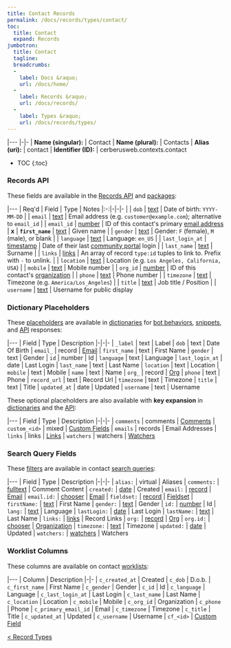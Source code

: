 ```yaml
---
title: Contact Records
permalink: /docs/records/types/contact/
toc:
  title: Contact
  expand: Records
jumbotron:
  title: Contact
  tagline: 
  breadcrumbs:
  -
    label: Docs &raquo;
    url: /docs/home/
  -
    label: Records &raquo;
    url: /docs/records/
  -
    label: Types &raquo;
    url: /docs/records/types/
---
```


|---
|-|-
| **Name (singular):** | Contact
| **Name (plural):** | Contacts
| **Alias (uri):** | contact
| **Identifier (ID):** | cerberusweb.contexts.contact

* TOC
{:toc}

### Records API

These fields are available in the [Records API](/docs/api/endpoints/records/) and [packages](/docs/packages/):

|---
| Req'd | Field | Type | Notes
|:-:|-|-|-
|   | `dob` | [text](/docs/records/fields/types/text/) | Date of birth: `YYYY-MM-DD` 
|   | `email` | [text](/docs/records/fields/types/text/) | Email address (e.g. `customer@example.com`); alternative to `email_id` 
|   | `email_id` | [number](/docs/records/fields/types/number/) | ID of this contact's primary [email address](/docs/records/types/address/) 
| **x** | **`first_name`** | [text](/docs/records/fields/types/text/) | Given name 
|   | `gender` | [text](/docs/records/fields/types/text/) | Gender: `F` (female), `M` (male), or blank 
|   | `language` | [text](/docs/records/fields/types/text/) | Language: `en_US` 
|   | `last_login_at` | [timestamp](/docs/records/fields/types/timestamp/) | Date of their last [community portal](/docs/portals/) login 
|   | `last_name` | [text](/docs/records/fields/types/text/) | Surname 
|   | `links` | [links](/docs/records/fields/types/links/) | An array of record `type:id` tuples to link to. Prefix with `-` to unlink. 
|   | `location` | [text](/docs/records/fields/types/text/) | Location (e.g. `Los Angeles, California, USA`) 
|   | `mobile` | [text](/docs/records/fields/types/text/) | Mobile number 
|   | `org_id` | [number](/docs/records/fields/types/number/) | ID of this contact's [organization](/docs/records/types/org/) 
|   | `phone` | [text](/docs/records/fields/types/text/) | Phone number 
|   | `timezone` | [text](/docs/records/fields/types/text/) | Timezone (e.g. `America/Los_Angeles`) 
|   | `title` | [text](/docs/records/fields/types/text/) | Job title / Position 
|   | `username` | [text](/docs/records/fields/types/text/) | Username for public display 

### Dictionary Placeholders

These [placeholders](/docs/bots/scripting/placeholders/) are available in [dictionaries](/docs/bots/behaviors/dictionaries/) for [bot behaviors](/docs/bots/behaviors/), [snippets](/docs/snippets/), and [API](/docs/api/) responses:

|---
| Field | Type | Description
|-|-|-
| `_label` | text | Label
| `dob` | text | Date Of Birth
| `email_` | record | [Email](/docs/records/types/address/)
| `first_name` | text | First Name
| `gender` | text | Gender
| `id` | number | Id
| `language` | text | Language
| `last_login_at` | date | Last Login
| `last_name` | text | Last Name
| `location` | text | Location
| `mobile` | text | Mobile
| `name` | text | Name
| `org_` | record | [Org](/docs/records/types/org/)
| `phone` | text | Phone
| `record_url` | text | Record Url
| `timezone` | text | Timezone
| `title` | text | Title
| `updated_at` | date | Updated
| `username` | text | Username

These optional placeholders are also available with **key expansion** in [dictionaries](/docs/bots/behaviors/dictionaries/key-expansion/) and the [API](/docs/api/responses/#expanding-keys-in-api-requests):

|---
| Field | Type | Description
|-|-|-
| `comments` | comments | [Comments](/docs/bots/behaviors/dictionaries/key-expansion/#comments)
| `custom_<id>` | mixed | [Custom Fields](/docs/bots/behaviors/dictionaries/key-expansion/#custom-fields)
| `emails` | records | Email Addresses
| `links` | links | [Links](/docs/bots/behaviors/dictionaries/key-expansion/#links)
| `watchers` | watchers | [Watchers](/docs/bots/behaviors/dictionaries/key-expansion/#watchers)
	
### Search Query Fields

These [filters](/docs/search/filters/) are available in contact [search queries](/docs/search/):

|---
| Field | Type | Description
|-|-|-
| `alias:` | virtual | Aliases
| `comments:` | [fulltext](/docs/search/filters/fulltext/) | Comment Content
| `created:` | [date](/docs/search/filters/dates/) | Created
| `email:` | [record](/docs/search/deep-search/) | [Email](/docs/records/types/address/)
| `email.id:` | [chooser](/docs/search/filters/choosers/) | [Email](/docs/records/types/address/)
| `fieldset:` | [record](/docs/search/deep-search/) | [Fieldset](/docs/records/types/custom_fieldset/)
| `firstName:` | [text](/docs/search/filters/text/) | First Name
| `gender:` | [text](/docs/search/filters/text/) | Gender
| `id:` | [number](/docs/search/filters/numbers/) | Id
| `lang:` | [text](/docs/search/filters/text/) | Language
| `lastLogin:` | [date](/docs/search/filters/dates/) | Last Login
| `lastName:` | [text](/docs/search/filters/text/) | Last Name
| `links:` | [links](/docs/search/filters/links/) | Record Links
| `org:` | [record](/docs/search/deep-search/) | [Org](/docs/records/types/org/)
| `org.id:` | [chooser](/docs/search/filters/choosers/) | [Organization](/docs/records/types/org/)
| `timezone:` | [text](/docs/search/filters/text/) | Timezone
| `updated:` | [date](/docs/search/filters/dates/) | Updated
| `watchers:` | [watchers](/docs/search/filters/watchers/) | Watchers
	
### Worklist Columns

These columns are available on contact [worklists](/docs/worklists/):

|---
| Column | Description
|-|-
| `c_created_at` | Created
| `c_dob` | D.o.b.
| `c_first_name` | First Name
| `c_gender` | Gender
| `c_id` | Id
| `c_language` | Language
| `c_last_login_at` | Last Login
| `c_last_name` | Last Name
| `c_location` | Location
| `c_mobile` | Mobile
| `c_org_id` | Organization
| `c_phone` | Phone
| `c_primary_email_id` | Email
| `c_timezone` | Timezone
| `c_title` | Title
| `c_updated_at` | Updated
| `c_username` | Username
| `cf_<id>` | [Custom Field](/docs/records/types/custom_field/)

<div class="section-nav">
	<div class="left">
		<a href="/docs/records/types/" class="prev">&lt; Record Types</a>
	</div>
	<div class="right align-right">
	</div>
</div>
<div class="clear"></div>